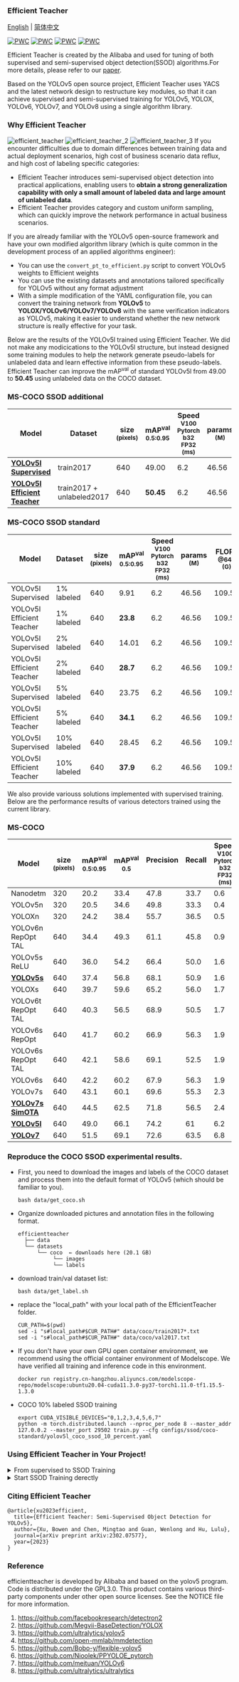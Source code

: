 ### Efficient Teacher
[English](README.md) | [简体中文](README.zh-CN.md)

[![PWC](https://img.shields.io/endpoint.svg?url=https://paperswithcode.com/badge/efficient-teacher-semi-supervised-object/semi-supervised-object-detection-on-coco-10)](https://paperswithcode.com/sota/semi-supervised-object-detection-on-coco-10?p=efficient-teacher-semi-supervised-object)
[![PWC](https://img.shields.io/endpoint.svg?url=https://paperswithcode.com/badge/efficient-teacher-semi-supervised-object/semi-supervised-object-detection-on-coco-2)](https://paperswithcode.com/sota/semi-supervised-object-detection-on-coco-2?p=efficient-teacher-semi-supervised-object)
[![PWC](https://img.shields.io/endpoint.svg?url=https://paperswithcode.com/badge/efficient-teacher-semi-supervised-object/semi-supervised-object-detection-on-coco-5)](https://paperswithcode.com/sota/semi-supervised-object-detection-on-coco-5?p=efficient-teacher-semi-supervised-object)
[![PWC](https://img.shields.io/endpoint.svg?url=https://paperswithcode.com/badge/efficient-teacher-semi-supervised-object/semi-supervised-object-detection-on-coco-1)](https://paperswithcode.com/sota/semi-supervised-object-detection-on-coco-1?p=efficient-teacher-semi-supervised-object)

Efficient Teacher is created by the Alibaba and used for tuning of both supervised and semi-supervised object detection(SSOD) algorithms.For more details, please refer to our [paper](https://arxiv.org/abs/2302.07577).

Based on the YOLOv5 open source project, Efficient Teacher uses YACS and the latest network design to restructure key modules, so that it can achieve supervised and semi-supervised training for YOLOv5, YOLOX, YOLOv6, YOLOv7, and YOLOv8 using a single algorithm library.
### Why Efficient Teacher
<!-- <img src="assets/efficient_teacher.png" width='600' height='300' align=center> -->

![efficient_teacher](assets/efficient_teacher.jpg)
![efficient_teacher_2](assets/efficient_teacher_2.jpg)
![efficient_teacher_3](assets/efficient_teacher_3.jpg)
If you encounter difficulties due to domain differences between training data and actual deployment scenarios, high cost of business scenario data reflux, and high cost of labeling specific categories:
- Efficient Teacher introduces semi-supervised object detection into practical applications, enabling users to **obtain a strong generalization capability with only a small amount of labeled data and large amount of unlabeled data**.
- Efficient Teacher provides category and custom uniform sampling, which can quickly improve the network performance in actual business scenarios.

<!-- If you are a heavy user of YOLOv5: -->
If you are already familiar with the YOLOv5 open-source framework and have your own modified algorithm library (which is quite common in the development process of an applied algorithms engineer):

- You can use the ```convert_pt_to_efficient.py``` script to convert YOLOv5 weights to Efficient weights
- You can use the existing datasets and annotations tailored specifically for YOLOv5 without any format adjustment
- With a simple modification of the YAML configuration file, you can convert the training network from **YOLOv5** to **YOLOX/YOLOv6/YOLOv7/YOLOv8** with the same verification indicators as YOLOv5, making it easier to understand whether the new network structure is really effective for your task.

Below are the results of the YOLOv5l trained using Efficient Teacher. We did not make any modicications to the YOLOv5l structure, but instead designed some training modules to help the network generate pseudo-labels for unlabeled data and learn effective information from these pseudo-labels. Efficient Teacher can improve the mAP<sup>val</sup> of standard YOLOv5l from 49.00 to **50.45** using unlabeled data on the COCO dataset.

### MS-COCO SSOD additional
|Model |Dataset|size<br><sup>(pixels)|mAP<sup>val<br>0.5:0.95 |Speed<br><sup>V100<br>Pytorch<br>b32<br>FP32<br>(ms)|params<br><sup>(M) |FLOPs<br><sup>@640 (G)
|---  |---    |---                  |---  |---    |---    |---   
|[**YOLOv5l<br>Supervised**]()|train2017|640 | 49.00  |6.2    |46.56    |109.59
|[**YOLOv5l<br>Efficient Teacher**](https://github.com/AlibabaResearch/efficientteacher/releases/download/1.0/efficient-yolov5l-ssod.pt)   |train2017 + unlabeled2017|640 | **50.45**  |6.2    |46.56    |109.59
  
### MS-COCO SSOD standard
|Model |Dataset|size<br><sup>(pixels)|mAP<sup>val<br>0.5:0.95 |Speed<br><sup>V100<br>Pytorch<br>b32<br>FP32<br>(ms)|params<br><sup>(M) |FLOPs<br><sup>@640 (G)
|---  |---    |---                  |---  |---    |---    |---   
|YOLOv5l<br>Supervised|1% labeled|640 | 9.91  |6.2    |46.56    |109.59
|YOLOv5l<br>Efficient Teacher   |1% labeled|640 | **23.8**  |6.2    |46.56    |109.59
|YOLOv5l<br>Supervised|2% labeled|640 | 14.01  |6.2    |46.56    |109.59
|YOLOv5l<br>Efficient Teacher|2% labeled|640 | **28.7**  |6.2    |46.56    |109.59
|YOLOv5l<br>Supervised|5% labeled|640 | 23.75  |6.2    |46.56    |109.59
|YOLOv5l<br>Efficient Teacher|5% labeled|640 | **34.1**  |6.2    |46.56    |109.59
|YOLOv5l<br>Supervised|10% labeled|640 | 28.45  |6.2    |46.56    |109.59
|YOLOv5l<br>Efficient Teacher|10% labeled|640 | **37.9**  |6.2    |46.56    |109.59

We also provide variouss solutions implemented with supervised training. Below are the performance results of various detectors trained using the current library.

### MS-COCO
|Model |size<br><sup>(pixels) |mAP<sup>val<br>0.5:0.95 |mAP<sup>val<br>0.5 |Precision<br><sup><br> |Recall<br><sup><br>|Speed<br><sup>V100<br>Pytorch<br>b32<br>FP32<br>(ms) |params<br><sup>(M) |FLOPs<br><sup>@640 (G)
|---                    |---  |---    |---    |---    |---    |---    |---    |---
|Nanodetm      |320  |20.2   |33.4   |47.8     |33.7    |0.6    |0.9593    | 0.730
|YOLOv5n      |320  |20.5   |34.6   |49.8     |33.3    |0.4    |1.87    | 1.12
|YOLOXn      |320  |24.2   |38.4   |55.7     |36.5   |0.5    |2.02    | 1.39
|YOLOv6n RepOpt TAL     |640  |34.4   |49.3   |61.1     |45.8    |0.9   |4.34    |11.26
|YOLOv5s ReLU|640  |36.0   |54.2   |66.4     |50.0    |1.6    |7.2    |16.5
|[**YOLOv5s**](https://github.com/AlibabaResearch/efficientteacher/releases/download/1.0/efficient-yolov5s.pt)      |640  |37.4   |56.8   |68.1     |50.9    |1.6    |7.2    |16.5
|YOLOXs      |640  |39.7   |59.6   |65.2     |56.0    |1.7    |8.04    |21.42
|YOLOv6t RepOpt TAL     |640  |40.3   |56.5   |68.9     |50.5    |1.7    |9.72    |25.11
|YOLOv6s RepOpt      |640  |41.7   |60.2   |66.9     |56.3    |1.9    |17.22    |44.25
|YOLOv6s RepOpt TAL      |640  |42.1   |58.6   |69.1     |52.5    |1.9    |17.22    |44.25
|YOLOv6s      |640  |42.2   |60.2   |67.9     |56.3    |1.9    |17.22    |44.25
|YOLOv7s      |640  |43.1   |60.1   |69.6     |55.3    |2.3    |8.66    |23.69
|[**YOLOv7s SimOTA**](https://github.com/AlibabaResearch/efficientteacher/releases/download/1.0/efficient-yolov7s-simota.pt)      |640  |44.5   |62.5   |71.8     |56.5    |2.4    |9.47    |28.48
|[**YOLOv5l**](https://github.com/AlibabaResearch/efficientteacher/releases/download/1.0/efficient-yolov5l.pt)      |640  |49.0   |66.1   |74.2     |61    |6.2    |46.56    |109.59
|[**YOLOv7**](https://github.com/AlibabaResearch/efficientteacher/releases/download/1.0/efficient-yolov7.pt)      |640  |51.5   |69.1   |72.6     |63.5    |6.8    |37.62    |106.47



### Reproduce the COCO SSOD experimental results.
- First, you need to download the images and labels of the COCO dataset and process them into the default format of YOLOv5 (which should be familiar to you).
  ```
  bash data/get_coco.sh
  ```
- Organize downloaded pictures and annotation files in the following format.
  ```
  efficientteacher
    ├── data
    └── datasets
        └── coco  ← downloads here (20.1 GB)
             └── images
             └── labels
  ```
- download train/val dataset list:
  ```
  bash data/get_label.sh
  ```
- replace the "local_path" with your local path of the EfficientTeacher folder.
  ```
  CUR_PATH=$(pwd)
  sed -i "s#local_path#$CUR_PATH#" data/coco/train2017*.txt
  sed -i "s#local_path#$CUR_PATH#" data/coco/val2017.txt
  ```
- If you don't have your own GPU open container environment, we recommend using the official container environment of Modelscope. We have verified all training and inference code in this environment.
  ```
  docker run registry.cn-hangzhou.aliyuncs.com/modelscope-repo/modelscope:ubuntu20.04-cuda11.3.0-py37-torch1.11.0-tf1.15.5-1.3.0
  ```


- COCO 10% labeled SSOD training
  ```
  export CUDA_VISIBLE_DEVICES="0,1,2,3,4,5,6,7"
  python -m torch.distributed.launch --nproc_per_node 8 --master_addr 127.0.0.2 --master_port 29502 train.py --cfg configs/ssod/coco-standard/yolov5l_coco_ssod_10_percent.yaml 
  ```

### Using Efficient Teacher in Your Project!
<details>
<summary>From supervised to SSOD Training</summary>

Before we proceed with semi-supervised training, we need you to convert your own model trained with the YOLOv5 open source framework into a format that we can recognize. If you are using version 6.0 or later, the process is very fast and can be completed in five minutes: 

1. Convert Model
- First, you need to write a yaml file. You can directly modify the file ```configs/custom/yolov5l_custom.yaml```. If your model is yolov5l, then you only need to modify the nc in Dataset to the number of your detection classes and then modify the names. If your model is other depth and width configurations, then modify the depth_multiple and width_multiple to the corresponding configurations. 
- After having this yaml file, go to the scripts folder to modify the ```convert_pt_to_efficient.py```, fill in your business model pt, yaml, and the exported pt file.
- OK, you have already converted your pt file into a version that our algorithm library can recognize. Don't worry, if you need to export the model to onnx or export it back to your own YOLOv5 algorithm library, we also provide corresponding scripts.

2. Validation 

- This step is to verify that the converted model still maintains the corresponding accuracy and recall on your validation set, so we hope you use the following script to verify the current model again, so that you also have a semi-supervised object detection baseline, in order to confirm that Efficient Teacher really works on your dataset.

- modify the ```val: data/custom_val.txt``` in ```yolov5l_custom.yaml``` into your own validation set path, then run the following code: 
  ```
  python val.py --cfg configs/sup/custom/yolov5l_custom.yaml --weights efficient-yolov5l.pt 
  ```
- if you modify the file read path, you will need to add the corresponding modifications in the utils/dataloader.py file, just like you did when you modified the code for YOLOv5.

3. Supervised Training(Optional)
- modify the ```train: data/custom_train.txt``` in ```yolov5l_custom.yaml```, and then enter the following script.
   ```
   export CUDA_VISIBLE_DEVICES="0,1,2,3,4,5,6,7"
   python -m torch.distributed.launch --nproc_per_node 8 --master_addr 127.0.0.2 --master_port 29502 train.py --cfg configs/sup/custom/yolov5l_custom.yaml 
   ```

4. SSOD Training
- modify the ```train: data/custom_train.txt``` in ```yolov5l_custom.yaml```, creat an unlabeled data image list using following command:
  ```
  find <unlabel_path> -name "*.jpg" >> unlabel.txt
  ```
- change the ```target: data_custom_target.txt```  to ```target:unlabel.txt``` in ```yolov5l_custom.yaml```, and psate the following config into ```yolov5l_custom.yaml```:
  ```
  SSOD:
    train_domain: True
    nms_conf_thres: 0.1
    nms_iou_thres: 0.65
    teacher_loss_weight: 1.0
    cls_loss_weight: 0.3
    box_loss_weight: 0.05
    obj_loss_weight: 0.7
    loss_type: 'ComputeStudentMatchLoss'
    ignore_thres_low: 0.1
    ignore_thres_high: 0.6
    uncertain_aug: True
    use_ota: False
    multi_label: False
    ignore_obj: False
    pseudo_label_with_obj: True
    pseudo_label_with_bbox: True
    pseudo_label_with_cls: False
    with_da_loss: False
    da_loss_weights: 0.01
    epoch_adaptor: True
    resample_high_percent: 0.25
    resample_low_percent: 0.99
    ema_rate: 0.999
    cosine_ema: True
    imitate_teacher: False
    ssod_hyp:
      with_gt: False
      mosaic: 1.0
      cutout: 0.5
      autoaugment: 0.5
      scale: 0.8
      degrees: 0.0
      shear: 0.0
  ```
- you have now completed a re-write yaml file for a SSOD training, enter the following script:
   ```
   export CUDA_VISIBLE_DEVICES="0,1,2,3,4,5,6,7"
   python -m torch.distributed.launch --nproc_per_node 8 --master_addr 127.0.0.2 --master_port 29502 train.py --cfg configs/sup/custom/yolov5l_custom.yaml 
   ```

</details>

<details>
<summary>Start SSOD Training derectly</summary>
We have verified the Efficient Teacher in many actual projects, so we do not recommend directly starting semi-supervised object detection, since the score threshold for generating pseudo labels and the NMS threshold are directly related to the detection task. The COCO version hyper-parameters provided by us may not necessarily be suitable for your specific project. For example, if you are conducting single-class detection, then we suggest that the NMS threshold during pseudo label generation be reduced as much as possible, so that a large number of overlapping pseudo labels will not be generated.

1. Edit your semi-supervised training task according to ```configs/ssod/custom/yolov5l_custom_ssod.yaml```, where the ```train/val/test``` in the Dataset should be filled in according to your project's original txt, and the target needs you to index an unlabeled dataset that you expect. We suggest using the images of the COCO train dataset, and a unlabeled dataset can be generated by entering ```"find img_dir -name "*.jpg" >> target_img.txt"```.

2. rewrite ```nc``` and ```names``` in yaml according to your individual tasks.
3. train SSOD model from scratch, the default setting is to first conduct a 220-epoch burn-in training, and then enter the SSOD training, which has been introduced in our paper.
   ```
   export CUDA_VISIBLE_DEVICES="0,1,2,3,4,5,6,7"
   python -m torch.distributed.launch --nproc_per_node 8 --master_addr 127.0.0.2 --master_port 29502 train.py --cfg configs/ssod/custom/yolov5l_custom_ssod.yaml 
   ```

4. validation SSOD model
   ```
   python val.py --cfg configs/ssod/custom/yolov5l_custom_ssod.yaml --weights ssod-yolov5l.pt  --val-ssod
   ```

</details>




### Citing Efficient Teacher
```
@article{xu2023efficient,
  title={Efficient Teacher: Semi-Supervised Object Detection for YOLOv5},
  author={Xu, Bowen and Chen, Mingtao and Guan, Wenlong and Hu, Lulu},
  journal={arXiv preprint arXiv:2302.07577},
  year={2023}
}
```

### Reference
 efficientteacher is developed by Alibaba and based on the yolov5 program.  Code is distributed under the GPL3.0.
 This product contains various third-party components under other open source licenses. See the NOTICE file for more information.
1. https://github.com/facebookresearch/detectron2
2. https://github.com/Megvii-BaseDetection/YOLOX
3. https://github.com/ultralytics/yolov5
4. https://github.com/open-mmlab/mmdetection
5. https://github.com/Bobo-y/flexible-yolov5
6. https://github.com/Nioolek/PPYOLOE_pytorch
7. https://github.com/meituan/YOLOv6
8. https://github.com/ultralytics/ultralytics
